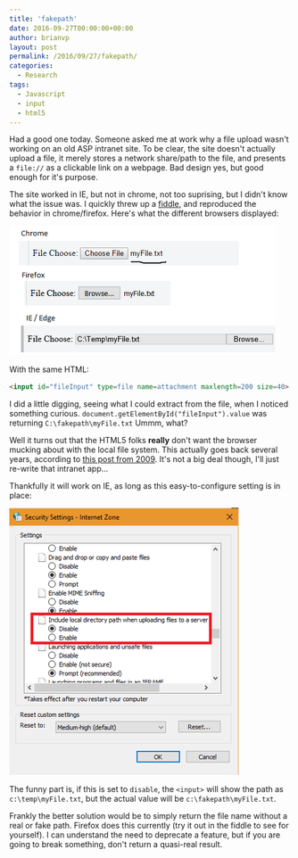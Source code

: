 ```yaml
---
title: 'fakepath'
date: 2016-09-27T00:00:00+00:00
author: brianvp
layout: post
permalink: /2016/09/27/fakepath/
categories:
  - Research
tags:
  - Javascript
  - input
  - html5
---
```


Had a good one today. Someone asked me at work why a file upload wasn't working on an old ASP intranet site. To be clear, the site doesn't actually upload a file, it merely stores a network share/path to the file, and presents a `file://` as a clickable link on a webpage.  Bad design yes, but good enough for it's purpose. 

The site worked in IE, but not in chrome, not too suprising, but I didn't know what the issue was.   I quickly threw up a [fiddle](https://jsfiddle.net/brnvndr/c2c4fruq/), and reproduced the behavior in chrome/firefox.  Here's what the different browsers displayed:

![File Input](/assets/file_input.PNG)

With the same HTML:

```html
<input id="fileInput" type=file name=attachment maxlength=200 size=40>
```

I did a little digging, seeing what I could extract from the file, when I noticed something curious.  `document.getElementById("fileInput").value` was returning `C:\fakepath\myFile.txt`  Ummm, what?

Well it turns out that the HTML5 folks **really** don't want the browser mucking about with the local file system.  This actually goes back several years, according to [this post from 2009](http://martinivanov.net/2009/06/09/the-mystery-of-cfakepath-unveiled/).   It's not a big deal though, I'll just re-write that intranet app...  

Thankfully it will work on IE, as long as this easy-to-configure setting is in place:

![Include Local Directory Path](/assets/include-local-directory-path.png)

The funny part is, if this is set to `disable`, the `<input>` will show the path as `c:\temp\myFile.txt`, but the actual value will be `c:\fakepath\myFile.txt`.

Frankly the better solution would be to simply return the file name without a real or fake path.  Firefox does this currently (try it out in the fiddle to see for yourself). I can understand the need to deprecate a feature, but if you are going to break something, don't return a quasi-real result.  


